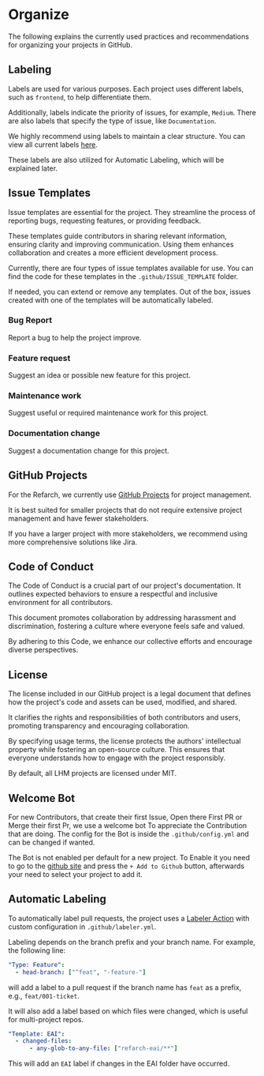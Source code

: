 # Organize

The following explains the currently used
practices and recommendations for organizing
your projects in GitHub.

## Labeling

Labels are used for various purposes. Each project uses
different labels, such as `frontend`, to help
differentiate them.

Additionally, labels indicate the priority of
issues, for example, `Medium`. There are also labels
that specify the type of issue, like
`Documentation`.

We highly recommend using labels to maintain a
clear structure. You can view all current labels
[here](https://github.com/it-at-m/refarch-templates/labels).

These labels are also utilized for Automatic
Labeling, which will be explained later.

## Issue Templates

Issue templates are essential for the project.
They streamline the process of reporting bugs,
requesting features, or providing feedback.

These templates guide contributors in sharing
relevant information, ensuring clarity and
improving communication. Using them enhances
collaboration and creates a more efficient
development process.

Currently, there are four types of issue templates
available for use. You can find the code for these
templates in the `.github/ISSUE_TEMPLATE` folder.

If needed, you can extend or remove any templates.
Out of the box, issues created with one of the
templates will be automatically labeled.

### Bug Report

Report a bug to help the project improve.

### Feature request

Suggest an idea or possible new feature for this project.

### Maintenance work

Suggest useful or required maintenance work for this project.

### Documentation change

Suggest a documentation change for this project.

## GitHub Projects

For the Refarch, we currently use
[GitHub Projects](https://docs.github.com/de/issues/planning-and-tracking-with-projects/learning-about-projects/about-projects)
for project management.

It is best suited for smaller projects that do
not require extensive project management and
have fewer stakeholders.

If you have a larger project with more
stakeholders, we recommend using more
comprehensive solutions like Jira.

## Code of Conduct

The Code of Conduct is a crucial part of our
project's documentation. It outlines expected
behaviors to ensure a respectful and inclusive
environment for all contributors.

This document promotes collaboration by
addressing harassment and discrimination,
fostering a culture where everyone feels safe
and valued.

By adhering to this Code, we enhance our
collective efforts and encourage diverse
perspectives.

## License

The license included in our GitHub project is a
legal document that defines how the project's code
and assets can be used, modified, and shared.

It clarifies the rights and responsibilities of
both contributors and users, promoting transparency
and encouraging collaboration.

By specifying usage terms, the license protects
the authors' intellectual property while fostering
an open-source culture. This ensures that everyone
understands how to engage with the project
responsibly.

By default, all LHM projects are licensed under
MIT.

## Welcome Bot

For new Contributors, that create their first Issue, Open there First
PR or Merge their first Pr, we use a welcome bot To appreciate the
Contribution that are doing. The config for the Bot is inside
the `.github/config.yml` and can be changed if wanted.

The Bot is not enabled per default for a new project. To Enable it you need
to go to the [github site](https://probot.github.io/apps/welcome/) and press
the `+ Add to Github` button, afterwards your need to select your project to add it.

## Automatic Labeling

To automatically label pull requests, the project
uses a [Labeler Action](https://github.com/actions/labeler)
with custom configuration in `.github/labeler.yml`.

Labeling depends on the branch prefix and your
branch name. For example, the following line:

```yml
"Type: Feature":
  - head-branch: ["^feat", "-feature-"]
```

will add a label to a pull request if the branch
name has `feat` as a prefix, e.g., `feat/001-ticket`.

It will also add a label based on which files were
changed, which is useful for multi-project repos.

```yml
"Template: EAI":
  - changed-files:
      - any-glob-to-any-file: ["refarch-eai/**"]
```

This will add an `EAI` label if changes in the EAI
folder have occurred.
